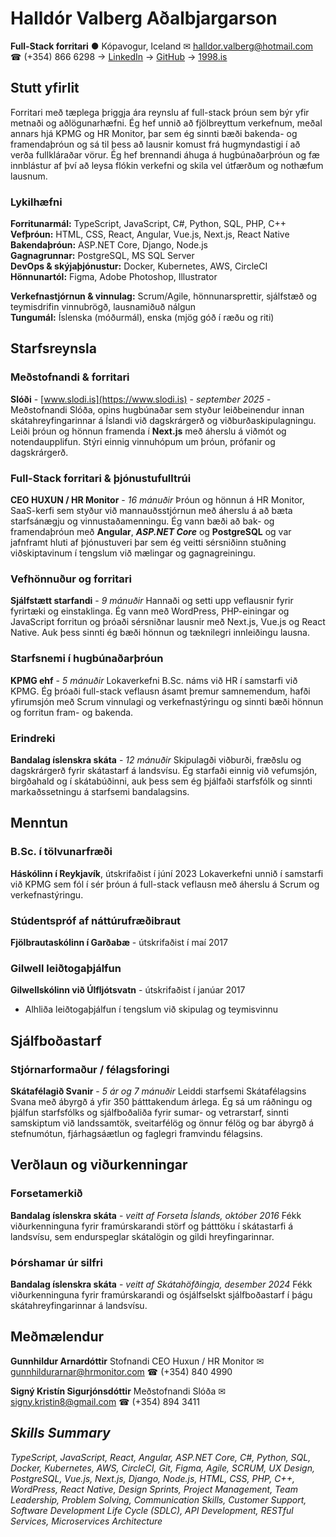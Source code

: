 # Halldór Valberg Aðalbjargarson

**Full-Stack forritari**
● Kópavogur, Iceland
✉ <halldor.valberg@hotmail.com>
☎ (+354) 866 6298
→ [LinkedIn](https://www.linkedin.com/in/halldor-valberg/) → [GitHub](https://github.com/halldorvalberg) → [1998.is](https://1998.is)

## Stutt yfirlit

Forritari með tæplega þriggja ára reynslu af full-stack þróun sem býr yfir metnaði og aðlögunarhæfni. Ég hef unnið að fjölbreyttum verkefnum, meðal annars hjá KPMG og HR Monitor, þar sem ég sinnti bæði bakenda- og framendaþróun og sá til þess að lausnir komust frá hugmyndastigi í að verða fullkláraðar vörur. Ég hef brennandi áhuga á hugbúnaðarþróun og fæ innblástur af því að leysa flókin verkefni og skila vel útfærðum og nothæfum lausnum.

### Lykilhæfni

**Forritunarmál:** TypeScript, JavaScript, C#, Python, SQL, PHP, C++  
**Vefþróun:** HTML, CSS, React, Angular, Vue.js, Next.js, React Native  
**Bakendaþróun:** ASP.NET Core, Django, Node.js  
**Gagnagrunnar:** PostgreSQL, MS SQL Server  
**DevOps & skýjaþjónustur:** Docker, Kubernetes, AWS, CircleCI  
**Hönnunartól:** Figma, Adobe Photoshop, Illustrator  

**Verkefnastjórnun & vinnulag:** Scrum/Agile, hönnunarsprettir, sjálfstæð og teymisdrifin vinnubrögð, lausnamiðuð nálgun  
**Tungumál:** Íslenska (móðurmál), enska (mjög góð í ræðu og riti)  

## Starfsreynsla

### Meðstofnandi & forritari

**Slóði** - [www.slodi.is](https://www.slodi.is) - *september 2025 -*
Meðstofnandi Slóða, opins hugbúnaðar sem styður leiðbeinendur innan skátahreyfingarinnar á Íslandi við dagskrárgerð og viðburðaskipulagningu. Leiði þróun og hönnun framenda í **Next.js** með áherslu á viðmót og notendaupplifun. Stýri einnig vinnuhópum um þróun, prófanir og dagskrárgerð.

### Full-Stack forritari & þjónustufulltrúi

**CEO HUXUN / HR Monitor** - *16 mánuðir*
Þróun og hönnun á HR Monitor, SaaS-kerfi sem styður við mannauðsstjórnun með áherslu á að bæta starfsánægju og vinnustaðamenningu. Ég vann bæði að bak- og framendaþróun með **Angular**, ***ASP.NET Core*** og **PostgreSQL** og var jafnframt hluti af þjónustuveri þar sem ég veitti sérsniðinn stuðning viðskiptavinum í tengslum við mælingar og gagnagreiningu.

### Vefhönnuður og forritari

**Sjálfstætt starfandi** - *9 mánuðir*
Hannaði og setti upp veflausnir fyrir fyrirtæki og einstaklinga. Ég vann með WordPress, PHP-einingar og JavaScript forritun og þróaði sérsniðnar lausnir með Next.js, Vue.js og React Native. Auk þess sinnti ég bæði hönnun og tæknilegri innleiðingu lausna.

### Starfsnemi í hugbúnaðarþróun

**KPMG ehf** - *5 mánuðir*
Lokaverkefni B.Sc. náms við HR í samstarfi við KPMG. Ég þróaði full-stack veflausn ásamt þremur samnemendum, hafði yfirumsjón með Scrum vinnulagi og verkefnastýringu og sinnti bæði hönnun og forritun fram- og bakenda.

### Erindreki

**Bandalag íslenskra skáta** - *12 mánuðir*
Skipulagði viðburði, fræðslu og dagskrárgerð fyrir skátastarf á landsvísu. Ég starfaði einnig við vefumsjón, birgðahald og í skátabúðinni, auk þess sem ég þjálfaði starfsfólk og sinnti markaðssetningu á starfsemi bandalagsins.
<div style="page-break-before: always;"></div>

## Menntun

### B.Sc. í tölvunarfræði

**Háskólinn í Reykjavík**, útskrifaðist í júní 2023
Lokaverkefni unnið í samstarfi við KPMG sem fól í sér þróun á full-stack veflausn með áherslu á Scrum og verkefnastýringu.

### Stúdentspróf af náttúrufræðibraut

**Fjölbrautaskólinn í Garðabæ** - útskrifaðist í maí 2017

### Gilwell leiðtogaþjálfun

**Gilwellskólinn við Úlfljótsvatn** - útskrifaðist í janúar 2017

- Alhliða leiðtogaþjálfun í tengslum við skipulag og teymisvinnu

## Sjálfboðastarf

### Stjórnarformaður / félagsforingi

**Skátafélagið Svanir** - *5 ár og 7 mánuðir*
Leiddi starfsemi Skátafélagsins Svana með ábyrgð á yfir 350 þátttakendum árlega. Ég sá um ráðningu og þjálfun starfsfólks og sjálfboðaliða fyrir sumar- og vetrarstarf, sinnti samskiptum við landssamtök, sveitarfélög og önnur félög og bar ábyrgð á stefnumótun, fjárhagsáætlun og faglegri framvindu félagsins.

## Verðlaun og viðurkenningar

### Forsetamerkið

**Bandalag íslenskra skáta** - *veitt af Forseta Íslands, október 2016*
Fékk viðurkenninguna fyrir framúrskarandi störf og þátttöku í skátastarfi á landsvísu, sem endurspeglar skátalögin og gildi hreyfingarinnar.

### Þórshamar úr silfri

**Bandalag íslenskra skáta** - *veitt af Skátahöfðingja, desember 2024*
Fékk viðurkenninguna fyrir framúrskarandi og ósjálfselskt sjálfboðastarf í þágu skátahreyfingarinnar á landsvísu.

## Meðmælendur

**Gunnhildur Arnardóttir**
Stofnandi CEO Huxun / HR Monitor
✉ <gunnhildurarnar@hrmonitor.com>
☎ (+354) 840 4990

**Signý Kristín Sigurjónsdóttir**
Meðstofnandi Slóða
✉ <signy.kristin8@gmail.com>
☎ (+354) 894 3411

## *Skills Summary*

*TypeScript, JavaScript, React, Angular, ASP.NET Core, C#, Python, SQL, Docker, Kubernetes, AWS, CircleCI, Git, Figma, Agile, SCRUM, UX Design, PostgreSQL, Vue.js, Next.js, Django, Node.js, HTML, CSS, PHP, C++, WordPress, React Native, Design Sprints, Project Management, Team Leadership, Problem Solving, Communication Skills, Customer Support, Software Development Life Cycle (SDLC), API Development, RESTful Services, Microservices Architecture*
